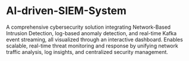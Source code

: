# AI-driven-SIEM-System
A comprehensive cybersecurity solution integrating Network-Based Intrusion Detection, log-based anomaly detection, and real-time Kafka event streaming, all visualized through an interactive dashboard. Enables scalable, real-time threat monitoring and response by unifying network traffic analysis, log insights, and centralized security management.
